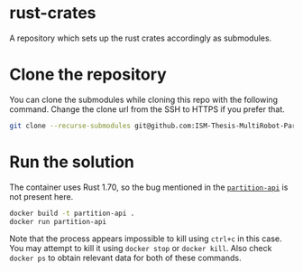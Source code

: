 # rust-crates

A repository which sets up the rust crates accordingly as submodules.

# Clone the repository

You can clone the submodules while cloning this repo with the following command.
Change the clone url from the SSH to HTTPS if you prefer that.

```bash
git clone --recurse-submodules git@github.com:ISM-Thesis-MultiRobot-Partitioning/rust-crates.git
```

# Run the solution

The container uses Rust 1.70, so the bug mentioned in the [`partition-api`][pa] is not present here.

```bash
docker build -t partition-api .
docker run partition-api
```

Note that the process appears impossible to kill using `ctrl+c` in this case. You may attempt to kill it using `docker stop` or `docker kill`. Also check `docker ps` to obtain relevant data for both of these commands.

[pa]: https://github.com/ISM-Thesis-MultiRobot-Partitioning/partition-api
